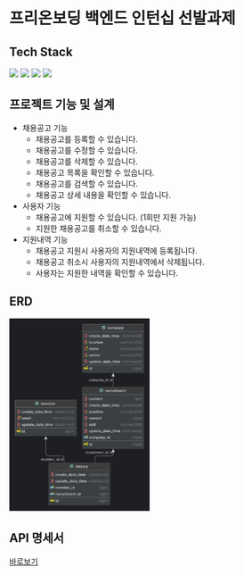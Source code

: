 # 프리온보딩 백엔드 인턴십 선발과제

## Tech Stack

<div> 
  <img src="https://img.shields.io/badge/java-007396?style=for-the-badge&logo=java&logoColor=white"> 
  <img src="https://img.shields.io/badge/spring-6DB33F?style=for-the-badge&logo=spring&logoColor=white"> 
  <img src="https://img.shields.io/badge/mysql-4479A1?style=for-the-badge&logo=mysql&logoColor=white"> 
  <img src="https://img.shields.io/badge/git-F05032?style=for-the-badge&logo=git&logoColor=white">
</div>

## 프로젝트 기능 및 설계

- 채용공고 기능
  - 채용공고를 등록할 수 있습니다.
  - 채용공고를 수정할 수 있습니다.
  - 채용공고를 삭제할 수 있습니다.
  - 채용공고 목록을 확인할 수 있습니다.
  - 채용공고를 검색할 수 있습니다.
  - 채용공고 상세 내용을 확인할 수 있습니다.
- 사용자 기능
  - 채용공고에 지원할 수 있습니다. (1회만 지원 가능)
  - 지원한 채용공고를 취소할 수 있습니다.
- 지원내역 기능
  - 채용공고 지원시 사용자의 지원내역에 등록됩니다.
  - 채용공고 취소시 사용자의 지원내역에서 삭제됩니다.
  - 사용자는 지원한 내역을 확인할 수 있습니다.

## ERD
<img src="doc/img/erd.png" width="50%" height="50%">

## API 명세서
[바로보기](doc/API.md)
